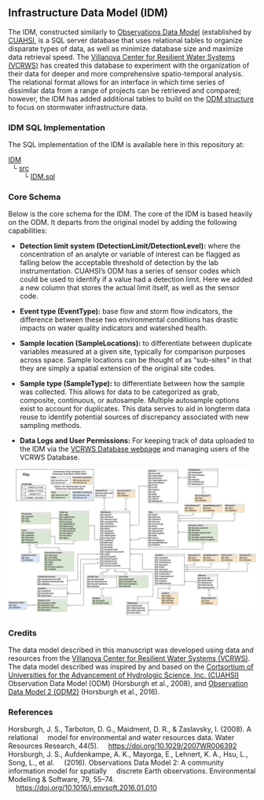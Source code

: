 ## Infrastructure Data Model (IDM)
The IDM, constructed similarly to [Observations Data Model](https://doi.org/10.1029/2007WR006392) (established by [CUAHSI](https://www.cuahsi.org/), is a SQL server database that uses relational tables to organize disparate types of data, as well as minimize database size and maximize data retrieval speed. The [Villanova Center for Resilient Water Systems (VCRWS)](https://www1.villanova.edu/university/engineering/faculty-research/Resilient-Water-Systems.html) has created this database to experiment with the organization of their data for deeper and more comprehensive spatio-temporal analysis. The relational format allows for an interface in which time series of dissimilar data from a range of projects can be retrieved and compared; however, the IDM has added additional tables to build on the [ODM structure](https://github.com/ODM2/ODM2) to focus on stormwater infrastructure data.


### IDM SQL Implementation
The SQL implementation of the IDM is available here in this repository at:

[IDM](https://github.com/VCRWS/IDM) <br />
&nbsp;&nbsp;└ [src](https://github.com/VCRWS/IDM) <br />
&nbsp;&nbsp;&nbsp;&nbsp;&nbsp;&nbsp;&nbsp;&nbsp;└ [IDM.sql](https://github.com/VCRWS/IDM/blob/main/src/IDM.sql)


### Core Schema
Below is the core schema for the IDM. The core of the IDM is based heavily on the ODM. It departs from the original model by adding the following capabilities:

* **Detection limit system (DetectionLimit/DetectionLevel):** where the concentration of an analyte or variable of interest can be flagged as falling below the  acceptable threshold of detection by the lab instrumentation. CUAHSI’s ODM has a series of sensor codes which could be used to identify if a value had a detection limit. Here we added a new column that stores the actual limit itself, as well as the sensor code.

* **Event type (EventType):** base flow and storm flow indicators, the difference between these two environmental conditions has drastic impacts on water quality indicators and watershed health.

* **Sample location (SampleLocations):** to differentiate between duplicate variables measured at a given site, typically for comparison purposes across space. Sample locations can be thought of as “sub-sites” in that they are simply a spatial extension of the original site codes.

* **Sample type (SampleType):** to differentiate between how the sample was collected.  This allows for data to be categorized as grab, composite, continuous, or autosample.  Multiple autosample options exist to account for  duplicates. This data serves to aid in longterm data reuse to identify potential sources of discrepancy associated with  new sampling methods.

* **Data Logs and User Permissions:** For keeping track of data uploaded to the IDM via the [VCRWS Database webpage](https://vcrws.villanova.edu) and managing users of the VCRWS Database.


![IDM Diagram](documentation/IDM_diagram.png)

### Credits
The data model described in this manuscript was developed using data and resources from the [Villanova Center for Resilient Water Systems (VCRWS)](https://www1.villanova.edu/university/engineering/faculty-research/Resilient-Water-Systems.html).  The data model described was inspired by and based on the [Cortsortium of Universities for the Advancement of Hydrologic Science, Inc. (CUAHSI)](https://www.cuahsi.org/) Observation Data Model (ODM) (Horsburgh et al., 2008), and [Observation Data Model 2 (ODM2)](https://github.com/ODM2/ODM2) (Horsburgh et al., 2016).


### References

Horsburgh, J. S., Tarboton, D. G., Maidment, D. R., & Zaslavsky, I. (2008). A relational &nbsp;&nbsp;&nbsp;&nbsp;model for environmental and water resources data. Water Resources Research, 44(5). &nbsp;&nbsp;&nbsp;&nbsp;https://doi.org/10.1029/2007WR006392 <br />
Horsburgh, J. S., Aufdenkampe, A. K., Mayorga, E., Lehnert, K. A., Hsu, L., Song, L., et al. &nbsp;&nbsp;&nbsp;&nbsp;(2016). Observations Data Model 2: A community information model for spatially &nbsp;&nbsp;&nbsp;&nbsp;discrete Earth observations. Environmental Modelling & Software, 79, 55–74. &nbsp;&nbsp;&nbsp;&nbsp;https://doi.org/10.1016/j.envsoft.2016.01.010
